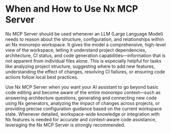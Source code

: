 # When and How to Use Nx MCP Server

Nx MCP Server should be used whenever an LLM (Large Language Model) needs to reason about the structure, configuration, and relationships within an Nx monorepo workspace. It gives the model a comprehensive, high-level view of the workspace, letting it understand project dependencies, architecture, CI status, and code generation capabilities—information that is not apparent from individual files alone. This is especially helpful for tasks like analyzing project structure, suggesting where to add new features, understanding the effect of changes, resolving CI failures, or ensuring code actions follow local best practices.

Use Nx MCP Server when you want your AI assistant to go beyond basic code editing and become aware of the entire monorepo context—such as answering architecture questions, generating and connecting new code using Nx generators, analyzing the impact of changes across projects, or providing precise configuration guidance based on the current workspace state. Whenever detailed, workspace-wide knowledge or integration with Nx features is needed for accurate and context-aware code assistance, leveraging the Nx MCP Server is strongly recommended.
